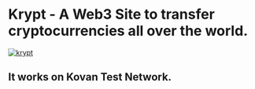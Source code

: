 # Krypt - A Web3 Site to transfer cryptocurrencies all over the world.

<a href="https://ibb.co/X8GrHpG"><img src="https://i.ibb.co/zJtTdbt/krypt.png" alt="krypt" border="0"></a>


## It works on Kovan Test Network.
